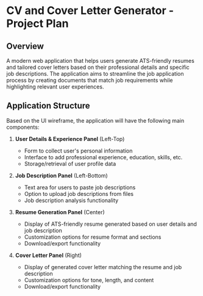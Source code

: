 # CV and Cover Letter Generator - Project Plan

## Overview
A modern web application that helps users generate ATS-friendly resumes and tailored cover letters based on their professional details and specific job descriptions. The application aims to streamline the job application process by creating documents that match job requirements while highlighting relevant user experiences.

## Application Structure
Based on the UI wireframe, the application will have the following main components:

1. **User Details & Experience Panel** (Left-Top)
   - Form to collect user's personal information
   - Interface to add professional experience, education, skills, etc.
   - Storage/retrieval of user profile data

2. **Job Description Panel** (Left-Bottom)
   - Text area for users to paste job descriptions
   - Option to upload job descriptions from files
   - Job description analysis functionality

3. **Resume Generation Panel** (Center)
   - Display of ATS-friendly resume generated based on user details and job description
   - Customization options for resume format and sections
   - Download/export functionality

4. **Cover Letter Panel** (Right)
   - Display of generated cover letter matching the resume and job description
   - Customization options for tone, length, and content
   - Download/export functionality